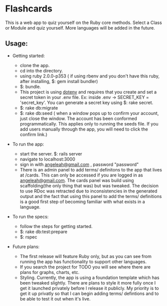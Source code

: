 Flashcards
==========
This is a web app to quiz yourself on the Ruby core methods. Select a Class or Module and quiz yourself. More languages will be added in the future.

Usage:
------
- Getting started:
  + clone the app.
  + cd into the directory.
  + using ruby 2.0.0-p353 ( if using rbenv and you don't have this ruby, after installing, $: gem install bundler)
  + $: bundle.
  + This project is using [dotenv](https://github.com/bkeepers/dotenv) and requires that you create and set a secret token in your .env file. Ex: inside .env -> SECRET_KEY = 'secret_key'.  You can generate a secret key using $: rake secret.
  + $: rake db:migrate
  + $: rake db:seed ( when a window pops up to confirm your account, just close the window.  The account has been conformed programmatically.  This applies only to running the seeds file. If you add users manually through the app, you will need to click the confirm link.)

- To run the app:
  + start the server. $: rails server
  + navigate to localhost:3000
  + sign in with angeleah@gmail.com , password "password"
  + There is an admin panel to add terms/ definitons to the app that lives at /cards.  This can only be accessed if you are logged in as angeleah@gmail.com. The cards panel was build using scaffolding(the only thing that was) but was tweaked. The decision to use RDoc was retracted due to inconsistencies in the generated output and the fact that using this panel to add the terms/ definitions is a good first step of becoming familiar with what exists in a language.

- To run the specs:
  + follow the steps for getting started.
  + $: rake db:test:prepare
  + $: rspec

- Future plans:
  + The first release will feature Ruby only, but as you can see from running the app has functionality to support other languages.
  + If you search the project for TODO you will see where there are plans for graphs, charts, etc.
  + Styling. Currently, the app is using a foundation template which has been tweaked slightly.  There are plans to style it more fully once I get it launched privately before I release it publicly.  My priority is to get it up privatly so that I can begin adding terms/ defintions and to be able to test it out when it's live.
